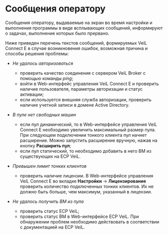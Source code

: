 # Сообщения оператору

Сообщения оператору, выдаваемые на экран во время настройки и
выполнения программы в виде всплывающих сообщений, информируют о
задачах, выполнение которых было прервано.

Ниже приведен перечень текстов сообщений, 
формируемых VeiL Connect E в случае возникновения ошибок, возможная причина и способы решения проблемы:

   - *Не удалось авторизоваться*
      - проверить качество соединения с сервером VeiL  Broker с помощью команды *ping*;  
      - войти в Web-интерфейс управления VeiL Connect E и проверить наличие пользователя, 
        параметры авторизации и статус активации;
      - если используется внешняя служба авторизации, 
        проверить наличие учетной записи в домене Active Directory.

   - *В пуле нет свободных машин*
      - если пул динамический, то в Web-интерфейсе управления VeiL  Connect  E необходимо увеличить 
        максимальный размер пула. При следующем подключении тонкого клиента пул начнет расширение. 
        Можно запустить расширение вручную, нажав на кнопку **Расширить пул**;
      - если пул статический, то необходимо добавить в него ВМ из существующих на ECP VeiL. 

   - *Превышен лимит тонких клиентов*
      - проверить наличие лицензии. В Web-интерфейсе управления VeiL  Connect  E во вкладке **Настройки** -> **Лицензирование** 
        проверить количество подключенных тонких клиентов. Их не должно быть больше, чем максимум, указанный в лицензии.

   - *Не удалось получить ВМ из пула*
      - проверить статус ECP  VeiL;
      - проверить статус ВМ в Web-интерфейсе ECP  VeiL. При обнаружении проблем необходимо действовать 
        в соответствии с документацией на ECP  VeiL.

